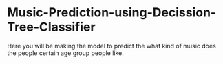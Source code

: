 # Music-Prediction-using-Decission-Tree-Classifier
Here you will be making the model to predict the what kind of music does the people certain age group people like.
